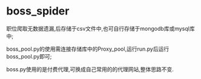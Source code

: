 # boss_spider

职位爬取无数据遗漏,后存储于csv文件中,也可自行存储于mongodb库或mysql库中;

boss_pool.py的使用需连接存储库中的Proxy_pool,运行run.py后运行boss_pool.py即可;

boss.py使用的是付费代理,可换成自己常用的的代理网站,整体思路不变.
